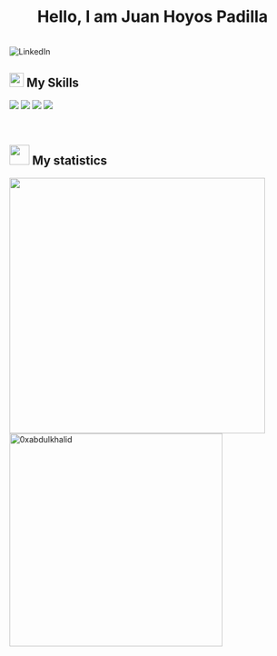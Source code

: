 <h1 align="center">Hello, I am Juan Hoyos Padilla</h1>
</br>
<img src="https://github.com/JuanHoyosPadilla/JuanHoyosPadilla/assets/50926052/ea8c5e0d-a800-4b87-81bd-3af5cdf849ff" alt="LinkedIn">
</br>
<h2><img src="https://media2.giphy.com/media/QssGEmpkyEOhBCb7e1/giphy.gif?cid=ecf05e47a0n3gi1bfqntqmob8g9aid1oyj2wr3ds3mg700bl&rid=giphy.gif" width ="25"> My Skills</h2>
<p align=left">
 <img src="https://img.shields.io/badge/HTML5-FC8A09.svg?&style=flat-square&logo=html5&logoColor=white">
<img src="https://img.shields.io/badge/CSS3-09A7FC.svg?&style=flat-square&logo=css3&logoColor=white">
 <img src="https://img.shields.io/badge/JAVASCRIPT-E9FC09.svg?&style=flat-square&logo=javascript&logoColor=black">
 <img src="https://img.shields.io/badge/REACT.JS-09A4FC.svg?&style=flat-square&logo=react&logoColor=white">
</p>
</br>
<h2><img src="https://media.giphy.com/media/iY8CRBdQXODJSCERIr/giphy.gif" width="35"> My statistics</h2>
 <img src="https://github-readme-stats.vercel.app/api?username=juanhoyospadilla&include_all_commits=true&count_private=true&show_icons=true&line_height=20&title_color=7A7ADB&icon_color=2234AE&text_color=D3D3D3&bg_color=0,000000,130F40" width="450"/>
  <img src="https://github-readme-stats.vercel.app/api/top-langs?username=juanhoyospadilla&show_icons=true&locale=en&layout=compact&line_height=20&title_color=7A7ADB&icon_color=2234AE&text_color=D3D3D3&bg_color=0,000000,130F40" width="375"  alt="0xabdulkhalid"/>

